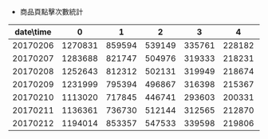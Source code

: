 * 商品頁點擊次數統計

|date\time|0|1|2|3|4|5|6|7|8|9|10|11|12|13|14|15|16|17|18|19|20|21|22|23|
| -------- | -------- | -------- | -------- | -------- | -------- | -------- | -------- | -------- | -------- | -------- | -------- | -------- | -------- | -------- | -------- | -------- | -------- | -------- | -------- | -------- | -------- | -------- | -------- | -------- |
|20170206|1270831| 859594| 539149| 335761| 228182| 179699| 210796| 329509| 571405| 892325| 1136191| 1273763| 1250724| 1313207| 1340493| 1393246| 1421583| 1416198| 1262430| 1332928| 1592751| 1814984| 1919987| 1752759|
|20170207|1283688| 821747| 504976| 319333| 218231| 180440| 220455| 353164| 581738| 882946| 1105408| 1238057| 1185558| 1238471| 1288918| 1328922| 1348796| 1353839| 1186173| 1288025| 1535809| 1752437| 1863860| 1699621|
|20170208|1252643| 812312| 502131| 319949| 218674| 181507| 231901| 359561| 597091| 894645| 1102177| 1199646| 1174474| 1239477| 1277811| 1310699| 1339069| 1302782| 1167121| 1280811| 1520701| 1722891| 1823151| 1693415|
|20170209|1231999| 795394| 496867| 316398| 215367| 172717| 211891| 330629| 555480| 850019| 1057758| 1163088| 1119855| 1209316| 1271704| 1295016| 1278779| 1255263| 1116016| 1211403| 1513773| 1656088| 1716417| 1531917|
|20170210|1113020| 717845| 446741| 293603| 200331| 163996| 198554| 310508| 523354| 802365| 1001584| 1095178| 1061028| 1137092| 1191847| 1216778| 1227441| 1187574| 1055158| 1132477| 1302404| 1446170| 1510787| 1432067|
|20170211|1136361| 736730| 512144| 312565| 212870| 172422| 179119| 272712| 422537| 616658| 825090| 946507| 946417| 1000246| 1070554| 1099559| 1126280| 1111706| 998810| 1078928| 1269004| 1368387| 1450698| 1418033|
|20170212|1194014| 853357| 547533| 339598| 219806| 168352| 182928| 272957| 418440| 610429| 802569| 920226| 913181| 988584| 1049207| 1103740| 1151044| 1153354| 1069893| 1202865| 1436256| 1634634| 1717271| 1538963|

